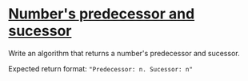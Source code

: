# [Number's predecessor and sucessor](https://www.codewars.com/kata/6059f5a0867077001c6287f8)

<div class="markdown prose max-w-none" id="description"><p>Write an algorithm that returns a number's predecessor and sucessor.</p>
<p>Expected return format: <code>"Predecessor: n. Sucessor: n"</code></p>
</div>